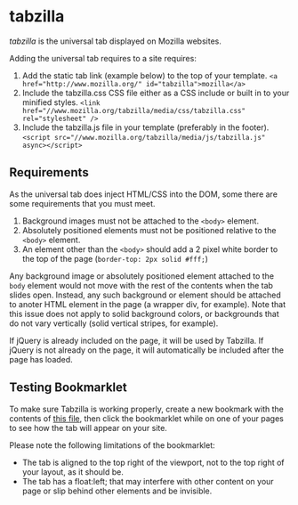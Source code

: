 tabzilla
========

*tabzilla* is the universal tab displayed on Mozilla websites.

Adding the universal tab requires to a site requires:

1. Add the static tab link (example below) to the top of your template.
    ```<a href="http://www.mozilla.org/" id="tabzilla">mozilla</a>```
2. Include the tabzilla.css CSS file either as a CSS include or built in to your minified styles.
    ```<link href="//www.mozilla.org/tabzilla/media/css/tabzilla.css" rel="stylesheet" />```
3. Include the tabzilla.js file in your template (preferably in the footer).
    ```<script src="//www.mozilla.org/tabzilla/media/js/tabzilla.js" async></script>```

Requirements
------------

As the universal tab does inject HTML/CSS into the DOM, some there are some requirements that you must meet.

1. Background images must not be attached to the ```<body>``` element.
2. Absolutely positioned elements must not be positioned relative to the ```<body>``` element.
3. An element other than the ```<body>``` should add a 2 pixel white border to the top of the page (```border-top: 2px solid #fff;```)

Any background image or absolutely positioned element attached to the ```body``` element would not move with the rest of the contents when the tab slides open. Instead, any such background or element should be attached to anoter HTML element in the page (a wrapper div, for example). Note that this issue does not apply to solid background colors, or backgrounds that do not vary vertically (solid vertical stripes, for example).

If jQuery is already included on the page, it will be used by Tabzilla. If jQuery is not already on the page, it will automatically be included after the page has loaded.

Testing Bookmarklet
-------------------
To make sure Tabzilla is working properly, create a new bookmark with the contents of <a href="https://github.com/mozilla/tabzilla/blob/master/media/bookmarklet/tabzilla.url">this file</a>, then click the bookmarklet while on one of your pages to see how the tab will appear on your site.

Please note the following limitations of the bookmarklet:

* The tab is aligned to the top right of the viewport, not to the top right of your layout, as it should be.
* The tab has a float:left; that may interfere with other content on your page or slip behind other elements and be invisible.
